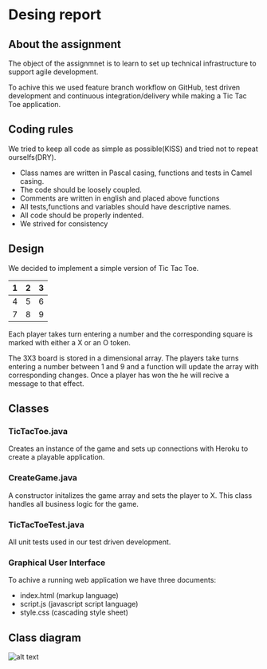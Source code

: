 # Desing report

## About the assignment 

The object of the assignmnet is to learn to set up technical infrastructure to support agile development. 

To achive this we used feature branch workflow on GitHub, test driven development and continuous integration/delivery while making a Tic Tac Toe application.

## Coding rules

We tried to keep all code as simple as possible(KISS) and tried not to repeat ourselfs(DRY).

* Class names are written in Pascal casing, functions and tests in Camel casing.
* The code should be loosely coupled.
* Comments are written in english and placed above functions
* All tests,functions and variables should have descriptive names.
* All code should be properly indented.
* We strived for consistency

## Design 

We decided to implement a simple version of Tic Tac Toe. 

| 1  | 2 | 3 |
|---|---|---|
| 4 | 5 | 6 |
| 7 | 8 | 9 |

Each player takes turn entering a number and the corresponding square is marked with either a X or an O token.

The 3X3 board is stored in a dimensional array. The players take turns entering a number between 1 and 9 and a function will update the array with corresponding changes.
Once a player has won the he will recive a message to that effect.

 ## Classes 

### TicTacToe.java
Creates an instance of the game and sets up connections with Heroku to create a playable application.

### CreateGame.java
A constructor initalizes the game array and sets the player to X. This class handles all business logic for the game.

### TicTacToeTest.java
All unit tests used in our test driven development.

### Graphical User Interface
To achive a running web application we have three documents:
* index.html (markup language)
* script.js (javascript script language)
* style.css (cascading style sheet)

 ## Class diagram

 ![alt text](https://github.com/BakstraetisDrengir/TicTacToe/tree/master/docs/img/cd.png "class_diagram") 